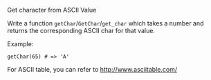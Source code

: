 Get character from ASCII Value

Write a function `getChar`/`GetChar`/`get_char` which takes a number and returns the corresponding ASCII char for that value. 

Example: 

```
getChar(65) # => 'A'
```

For ASCII table, you can refer to http://www.asciitable.com/
